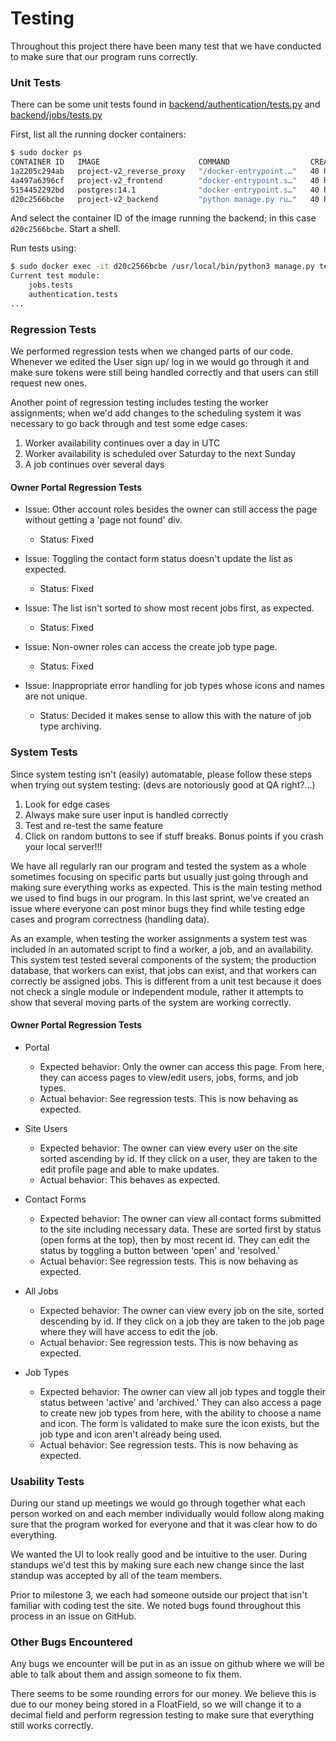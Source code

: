 # Testing

Throughout this project there have been many test that we have conducted to make sure that our program runs correctly.

### Unit Tests
There can be some unit tests found in [backend/authentication/tests.py](../backend/authentication/tests.py)
and [backend/jobs/tests.py](../backend/jobs/tests.py)

First, list all the running docker containers:
```bash
$ sudo docker ps
CONTAINER ID   IMAGE                      COMMAND                  CREATED        STATUS          PORTS                                       NAMES
1a2205c294ab   project-v2_reverse_proxy   "/docker-entrypoint.…"   40 hours ago   Up 26 minutes   0.0.0.0:81->80/tcp, :::81->80/tcp           project-v2_reverse_proxy_1
4a497a6396cf   project-v2_frontend        "docker-entrypoint.s…"   40 hours ago   Up 26 minutes   3000/tcp                                    project-v2_frontend_1
5154452292bd   postgres:14.1              "docker-entrypoint.s…"   40 hours ago   Up 26 minutes   0.0.0.0:5438->5432/tcp, :::5438->5432/tcp   project-v2_db_1
d20c2566bcbe   project-v2_backend         "python manage.py ru…"   40 hours ago   Up 26 minutes   8000/tcp                                    project-v2_backend_1
```

And select the container ID of the image running the backend; in this case `d20c2566bcbe`. Start a shell.

Run tests using:
```bash
$ sudo docker exec -it d20c2566bcbe /usr/local/bin/python3 manage.py test <test-module>
Current test module:
	jobs.tests
	authentication.tests
...
```

### Regression Tests
We performed regression tests when we changed parts of our code. Whenever we edited the User sign up/ log in we would go 
through it and make sure tokens were still being handled correctly and that users can still request new ones.

Another point of regression testing includes testing the worker assignments; when we'd add changes to the scheduling
system it was necessary to go back through and test some edge cases:
1) Worker availability continues over a day in UTC
2) Worker availability is scheduled over Saturday to the next Sunday
3) A job continues over several days

#### Owner Portal Regression Tests
* Issue: Other account roles besides the owner can still access the page without getting a 'page not found' div.
	* Status: Fixed

* Issue: Toggling the contact form status doesn't update the list as expected.
	* Status: Fixed

* Issue: The list isn't sorted to show most recent jobs first, as expected.
	* Status: Fixed

* Issue: Non-owner roles can access the create job type page.
	* Status: Fixed

* Issue: Inappropriate error handling for job types whose icons and names are not unique.
	* Status: Decided it makes sense to allow this with the nature of job type archiving.

### System Tests
Since system testing isn't (easily) automatable, please follow these steps when trying out system testing: (devs are notoriously good at QA right?...)

1. Look for edge cases
2. Always make sure user input is handled correctly
3. Test and re-test the same feature
4. Click on random buttons to see if stuff breaks. Bonus points if you crash your local server!!!


We have all regularly ran our program and tested the system as a whole sometimes focusing on specific parts but usually
just going through and making sure everything works as expected. This is the main testing method we used to find bugs
in our program. In this last sprint, we've created an issue where everyone can post minor bugs they find while testing
edge cases and program correctness (handling data).

As an example, when testing the worker assignments a system test was included in an automated script to find a worker,
a job, and an availability. This system test tested several components of the system; the production database, that workers can exist, that jobs can exist, and that
workers can correctly be assigned jobs. This is different from a unit test because it does not check a single module or
independent module, rather it attempts to show that several moving parts of the system are working correctly.

#### Owner Portal Regression Tests
* Portal
	* Expected behavior: Only the owner can access this page. From here, they can access pages to view/edit users,
		jobs, forms, and job types.
	* Actual behavior: See regression tests. This is now behaving as expected.

* Site Users
	* Expected behavior: The owner can view every user on the site sorted ascending by id. If they click on a user, they are taken to the
		edit profile page and able to make updates. 
	* Actual behavior: This behaves as expected.

* Contact Forms
	* Expected behavior: The owner can view all contact forms submitted to the site including necessary data. These are
		sorted first by status (open forms at the top), then by most recent id. They can edit the status by toggling a
		button between 'open' and 'resolved.'
	* Actual behavior: See regression tests. This is now behaving as expected.

* All Jobs
	* Expected behavior: The owner can view every job on the site, sorted descending by id. If they click on a job they
		are taken to the job page where they will have access to edit the job. 
	* Actual behavior: See regression tests. This is now behaving as expected.

* Job Types
	* Expected behavior: The owner can view all job types and toggle their status between 'active' and 'archived.' They
		can also access a page to create new job types from here, with the ability to choose a name and icon. The form is
		validated to make sure the icon exists, but the job type and icon aren't already being used.
	* Actual behavior: See regression tests. This is now behaving as expected.

### Usability Tests
During our stand up meetings we would go through together what each person worked on and each member individually would
follow along making sure that the program worked for everyone and that it was clear how to do everything. 

We wanted the UI to look really good and be intuitive to the user. During standups we'd test this by making sure each
new change since the last standup was accepted by all of the team members.

Prior to milestone 3, we each had someone outside our project that isn't familiar with coding test the site. We noted
bugs found throughout this process in an issue on GitHub.

### Other Bugs Encountered 
Any bugs we encounter will be put in as an issue on github where we will be able to talk about them and assign someone 
to fix them. 

There seems to be some rounding errors for our money. We believe this is due to our money being stored in a FloatField, 
so we will change it to a decimal field and perform regression testing to make sure that everything still works 
correctly.
